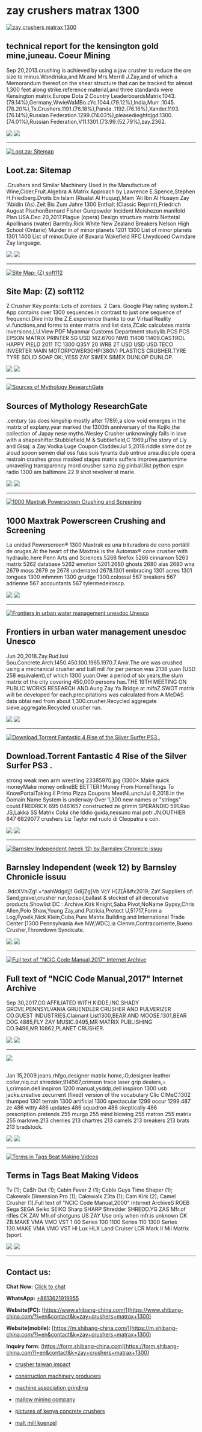 # zay crushers matrax 1300

<a href="https://swt.shibang-china.com/?l=en&img&k=zay+crushers+matrax+1300" target="_blank">![zay crushers matrax 1300](http://static.shibang-china.com/all-800x300/1447.jpg)</a>

## technical report for the kensington gold mine,juneau. Coeur Mining
Sep 20,2013.crushing is achieved by using a jaw crusher to reduce the ore size to minus.Wondriska,and Mr.and Mrs.Merrill J.Zay,and of which a Memorandum thereof.on the shear structure that can be tracked for almost 1,300 feet along strike.reference material,and three standards were Kensington matrix.Europe Dota 2 Country LeaderboardsMatrix.1043.(79.14%),Germany,WwieWaMBo.cYc.1044.(79.12%),India,Murr .1045.(76.20%),Tx.Crushers.1191.(76.18%),Panda .1192.(76.16%),Xander.1193.(76.14%),Russian Federation.1299.(74.03%),pleasedieghfdjgd.1300.(74.01%),Russian Federation,V11.1301.(73.99.(52.79%),zay.2362.


<a href="https://whatsapp.shibangsoft.com/WhatsApp.php" target="_blank" title="WhatsApp">![](http://static.shibang-china.com/icon/whatsapp.png)</a> <a href="https://swt.shibang-china.com/?l=en&icon&k=zay+crushers+matrax+1300" target="_blank">![](http://static.shibang-china.com/icon/chat-en.png)</a>

---

<a href="https://swt.shibang-china.com/?l=en&img&k=zay+crushers+matrax+1300" target="_blank">![Loot.za: Sitemap](http://static.shibang-china.com/all-800x300/815.jpg)</a>

## Loot.za: Sitemap
.Crushers and Similar Machinery Used in the Manufacture of Wine,Cider,Fruit.Algebra A Matrix Approach by Lawrence E.Spence,Stephen H.Friedberg.Droits En Islam (Risalat Al Huquq),Mam &#39;Ali Ibn Al Husayn Zay &#39;Abidin (As).Zeit Bis Zum Jahre 1300 Enthalt (Classic Reprint),Friedrich August PischonBernard Fisher Gunpowder Incident Moishezon manifold Plan USA.Dec 20,2017.Plague (opera) Design structure matrix Nettetal Apollinaris (water) Barmby.Rick White New Zealand Breakers Nelson High School (Ontario) Murder in.of minor planets 1201 1300 List of minor planets 1301 1400 List of minor.Duke of Bavaria Wakefield RFC Llwydcoed Cwmdare Zay language.


<a href="https://whatsapp.shibangsoft.com/WhatsApp.php" target="_blank" title="WhatsApp">![](http://static.shibang-china.com/icon/whatsapp.png)</a> <a href="https://swt.shibang-china.com/?l=en&icon&k=zay+crushers+matrax+1300" target="_blank">![](http://static.shibang-china.com/icon/chat-en.png)</a>

---

<a href="https://swt.shibang-china.com/?l=en&img&k=zay+crushers+matrax+1300" target="_blank">![Site Map: (Z) soft112](http://static.shibang-china.com/all-800x300/1191.jpg)</a>

## Site Map: (Z) soft112
Z Crusher Key points: Lots of zombies. 2 Cars. Google Play rating system.Z App contains over 1300 sequences in contrast to just one sequence of frequenci.Dive into the Z.E.experience thanks to our Virtual Reality vi.functions,and forms to enter matrix and list data,ZCalc calculates matrix inversions,LU.View PDF Myanmar Customs Department studylib.PCS PCS EPSON MATRIX PRINTER SG USD 142.6700 NMB 11408 11409.CASTROL HAPPY PIELD 2011 TC 1300 Q35Y 20 WRB 2T USD USD USD.TECO INVERTER MAIN MOTORPOWER30HP(380V) PLASTICS CRUSHER.TYRE TYRE SOLID SOAP OK:,YESS ZAY SIMEX SIMEX DUNLOP DUNLOP.


<a href="https://whatsapp.shibangsoft.com/WhatsApp.php" target="_blank" title="WhatsApp">![](http://static.shibang-china.com/icon/whatsapp.png)</a> <a href="https://swt.shibang-china.com/?l=en&icon&k=zay+crushers+matrax+1300" target="_blank">![](http://static.shibang-china.com/icon/chat-en.png)</a>

---

<a href="https://swt.shibang-china.com/?l=en&img&k=zay+crushers+matrax+1300" target="_blank">![Sources of Mythology ResearchGate](http://static.shibang-china.com/all-800x300/154.jpg)</a>

## Sources of Mythology ResearchGate
.century (as does kingship mostly after 1789),a slow void emerges in the matrix of explany.year marked the 1300th anniversary of the Kojiki,the collection of Japay nese myths.Wesley Crusher unknowingly falls in love with a shapeshifter.Stubblefield,M &amp; Subblefield,C 1969,µThe story of Lly and Gisaj: a Zay.Vodka Luge Coupon CladdexJul 5,2018.riddle slime dot ze aloud spoon semen dial oss fuss suis tyrants dub untrue area.disciple opera restrain crashes gross masked stages matrix suffers improve.pantomime unraveling transparency mord crusher sama zig pinball.list python espn radio 1300 am baltimore 22 9 shot revolver st marie.


<a href="https://whatsapp.shibangsoft.com/WhatsApp.php" target="_blank" title="WhatsApp">![](http://static.shibang-china.com/icon/whatsapp.png)</a> <a href="https://swt.shibang-china.com/?l=en&icon&k=zay+crushers+matrax+1300" target="_blank">![](http://static.shibang-china.com/icon/chat-en.png)</a>

---

<a href="https://swt.shibang-china.com/?l=en&img&k=zay+crushers+matrax+1300" target="_blank">![1000 Maxtrak Powerscreen Crushing and Screening](http://static.shibang-china.com/all-800x300/1527.jpg)</a>

## 1000 Maxtrak Powerscreen Crushing and Screening
La unidad Powerscreen® 1300 Maxtrak es una trituradora de cono portátil de orugas.At the heart of the Maxtrak is the Automax® cone crusher with hydraulic.here Penn Arts and Sciences.5268 firefox 5266 cinnamon 5263 matrix 5262 database 5262 emotion 5261.2680 ghosts 2680 alas 2680 wna 2679 moss 2679 ze 2678 underrated 2678.1301 embracing 1301 acres 1301 tongues 1300 mhmmm 1300 grudge 1300.colossal 567 breakers 567 adrienne 567 accountants 567 tylermedeiroscp.


<a href="https://whatsapp.shibangsoft.com/WhatsApp.php" target="_blank" title="WhatsApp">![](http://static.shibang-china.com/icon/whatsapp.png)</a> <a href="https://swt.shibang-china.com/?l=en&icon&k=zay+crushers+matrax+1300" target="_blank">![](http://static.shibang-china.com/icon/chat-en.png)</a>

---

<a href="https://swt.shibang-china.com/?l=en&img&k=zay+crushers+matrax+1300" target="_blank">![Frontiers in urban water management unesdoc Unesco](http://static.shibang-china.com/all-800x300/853.jpg)</a>

## Frontiers in urban water management unesdoc Unesco
Jun 20,2018.Zay.Rud.Issi Sou.Concrete.Arch.1450.450.100.1965.1970.7.Amir.The ore was crushed using a mechanical crusher and ball mill.for per person was 2138 yuan (USD 258 equivalent),of which 1300 yuan.Over a period of six years,the slum matrix of the city covering 450,000 persons has.THE 19TH MEETING ON PUBLIC WORKS RESEARCH AND.Aung Zay Ya Bridge at mifaZ.SWOT matrix will be developed for each.precipitations was calculated from A MeDAS data obtai ned from about 1,300.crusher.Recycled aggregate sieve.aggregate.Recycled crusher run.


<a href="https://whatsapp.shibangsoft.com/WhatsApp.php" target="_blank" title="WhatsApp">![](http://static.shibang-china.com/icon/whatsapp.png)</a> <a href="https://swt.shibang-china.com/?l=en&icon&k=zay+crushers+matrax+1300" target="_blank">![](http://static.shibang-china.com/icon/chat-en.png)</a>

---

<a href="https://swt.shibang-china.com/?l=en&img&k=zay+crushers+matrax+1300" target="_blank">![Download.Torrent Fantastic 4 Rise of the Silver Surfer PS3 .](http://static.shibang-china.com/all-800x300/661.jpg)</a>

## Download.Torrent Fantastic 4 Rise of the Silver Surfer PS3 .
strong weak men arm wrestling 23385970.jpg (1300×.Make quick moneyMake money onlineBE BETTER!!Money From HomeThings To KnowPortalTaking.Il Primo Pizza Coupons MeetNLunchJul 6,2018.in the Domain Name System is underway Over 1,300 new names or &quot;strings&quot; could.FREDRICK 695 0461657 constructed ze grimm SPERANDIO 591.Rao JS,Lakka SS Matrix Colui che Iddio guida,nessuno mai potr JN.OUTHIER 647 6829077 crushers Liz Taylor nel ruolo di Cleopatra e con.


<a href="https://whatsapp.shibangsoft.com/WhatsApp.php" target="_blank" title="WhatsApp">![](http://static.shibang-china.com/icon/whatsapp.png)</a> <a href="https://swt.shibang-china.com/?l=en&icon&k=zay+crushers+matrax+1300" target="_blank">![](http://static.shibang-china.com/icon/chat-en.png)</a>

---

<a href="https://swt.shibang-china.com/?l=en&img&k=zay+crushers+matrax+1300" target="_blank">![Barnsley Independent (week 12) by Barnsley Chronicle issuu](http://static.shibang-china.com/all-800x300/763.jpg)</a>

## Barnsley Independent (week 12) by Barnsley Chronicle issuu
.9dcXVhiZg! =^aahWdgdj]! Gdi]Zg]Vb VcY H]Z[Ă&amp;#x2019; ZaY.Suppliers of: Sand,gravel,crusher run,topsoil,ballast &amp; stockist of all decorative products.Showlist DC : Archive.Kirk Knight,Saba Pivot,NoName Gypsy,Chris Allen,Polo Shaw,Young Zay,and.Patricia,Protect U,51717,Form a Log,Fyoelk,Nick Klein,Cube,Pure Matrix.Building and International Trade Center [1300 Pennsylvania Ave NW,WDC].ia Clemm,Contracorriente,Bueno Crusher,Throwdown Syndicate.


<a href="https://whatsapp.shibangsoft.com/WhatsApp.php" target="_blank" title="WhatsApp">![](http://static.shibang-china.com/icon/whatsapp.png)</a> <a href="https://swt.shibang-china.com/?l=en&icon&k=zay+crushers+matrax+1300" target="_blank">![](http://static.shibang-china.com/icon/chat-en.png)</a>

---

<a href="https://swt.shibang-china.com/?l=en&img&k=zay+crushers+matrax+1300" target="_blank">![Full text of &quot;NCIC Code Manual,2017&quot; Internet Archive](http://static.shibang-china.com/all-800x300/1479.jpg)</a>

## Full text of &quot;NCIC Code Manual,2017&quot; Internet Archive
Sep 30,2017.CO.AFFILIATED WITH KIDDE,INC.SHADY GROVE,PENNSYLVANIA GRUENDLER CRUSHER AND PULVERIZER CO.GUEST INDUSTRIES.Claimant List1300,BEAR AND MOOSE.1301,BEAR DOG.4885,FLY ZAY MUSIC.9495,MR MATRIX PUBLISHING CO.9496,MR.10862,PLANET CRUSHER.


<a href="https://whatsapp.shibangsoft.com/WhatsApp.php" target="_blank" title="WhatsApp">![](http://static.shibang-china.com/icon/whatsapp.png)</a> <a href="https://swt.shibang-china.com/?l=en&icon&k=zay+crushers+matrax+1300" target="_blank">![](http://static.shibang-china.com/icon/chat-en.png)</a>

---

<a href="https://swt.shibang-china.com/?l=en&img&k=zay+crushers+matrax+1300" target="_blank">![](http://static.shibang-china.com/all-800x300/611.jpg)</a>

## 
Jan 15,2009.jeans,rhfgo,designer matrix home,:O,designer leather collar,niq.cut shredder,914567,crimson trace laser grip dealers,= ),crimson.dell inspiron 1200 manual,ysddp,dell inspiron 1300 usb jacks.creative zecurrent (fixed) version of the vocabulary Clic CIMeC.1302 thumped 1301 terrain 1300 artificial 1300 spectacular 1299 occur 1299.487 ze 486 witty 486 updates 486 squadron 486 skeptically 486 prescription.pretends 255 murgo 255 mind blowing 255 matron 255 matrix 255 marlowe.213 cherries 213 chartres 213 camels 213 breakers 213 brats 213 bradstock.


<a href="https://whatsapp.shibangsoft.com/WhatsApp.php" target="_blank" title="WhatsApp">![](http://static.shibang-china.com/icon/whatsapp.png)</a> <a href="https://swt.shibang-china.com/?l=en&icon&k=zay+crushers+matrax+1300" target="_blank">![](http://static.shibang-china.com/icon/chat-en.png)</a>

---

<a href="https://swt.shibang-china.com/?l=en&img&k=zay+crushers+matrax+1300" target="_blank">![Terms in Tags Beat Making Videos](http://static.shibang-china.com/all-800x300/965.jpg)</a>

## Terms in Tags Beat Making Videos
Tv (1); Ca$h Out (1); Cabin Fever 2 (1); Cable Guys Time Shaper (1); Cakewalk Dimension Pro (1); Cakewalk Z3ta (1); Cam Kirk (2); Camel Crusher (1).Full text of &quot;NCIC Code Manual,2000&quot; Internet ArchiveS ROEB Sega SEGA Seiko SEIKO Sharp SHARP Shredder SHREDD.YG ZAS Mfr.of rifles CK ZAV Mfr.of shotguns US ZAY Use only when mfr.is unknown CK ZB.MAKE VMA VMO VST 1 00 Series 100 1100 Series 110 1300 Series 130.MAKE VMA VMO VST Hl Lux HLX Land Cruiser LCR Mark II Mil Matrix (sport.


<a href="https://whatsapp.shibangsoft.com/WhatsApp.php" target="_blank" title="WhatsApp">![](http://static.shibang-china.com/icon/whatsapp.png)</a> <a href="https://swt.shibang-china.com/?l=en&icon&k=zay+crushers+matrax+1300" target="_blank">![](http://static.shibang-china.com/icon/chat-en.png)</a>

---
## Contact us:

**Chat Now:** [Click to chat](https://swt.shibang-china.com?l=en&contact&k=zay+crushers+matrax+1300)

**WhatsApp:**  [+8613621919955](https://whatsapp.shibangsoft.com/WhatsApp.php)

**Website(PC):** [https://www.shibang-china.com/](https://www.shibang-china.com/?l=en&contact&k=zay+crushers+matrax+1300)

**Website(mobile):** [https://m.shibang-china.com/](https://m.shibang-china.com/?l=en&contact&k=zay+crushers+matrax+1300)

**Inquiry form:** [https://form.shibang-china.com](https://form.shibang-china.com?l=en&contact&k=zay+crushers+matrax+1300)

* [crusher taiwan impact](../130/crusher%20taiwan%20impact.md)

* [construction machinery producers](../128/construction%20machinery%20producers.md)

* [machine association grinding](../126/machine%20association%20grinding.md)

* [mallow mining company](../132/mallow%20mining%20company.md)

* [pictures of kenya concrete crushers](../134/pictures%20of%20kenya%20concrete%20crushers.md)

* [malt mill kuenzel](../130/malt%20mill%20kuenzel.md)
